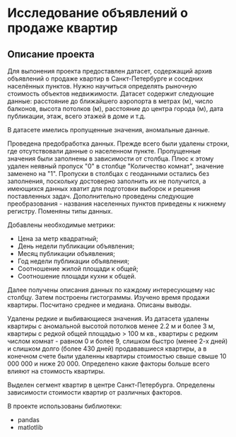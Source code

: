 # Исследование объявлений о продаже квартир
## Описание проекта

Для выпонения проекта предоставлен датасет, содержащий архив объявлений о продаже квартир в Санкт-Петербурге и соседних населённых пунктов. Нужно научиться определять рыночную стоимость объектов недвижимости. Датасет содержит следующие данные: расстояние до ближайшего аэропорта в метрах (м), число балконов, высота потолков (м), расстояние до центра города (м), дата публикации, этаж, всего этажей в доме и т.д.

В датасете имелись пропущенные значения, аномальные данные. 

Проведена предобработка данных. Прежде всего были удалены строки, где отсутствовали данные о населенном пункте. Пропущенные значения были заполнены в зависимости от столбца. Плюс к этому удален неявный пропуск "0" в столбце "Количество комнат", значение заменено на "1". Пропуски в столбцах с геоданными остались без заполнения, поскольку достоверно заполнить их не получится, а имеющихся данных хватит для подготовки выборок и решения поставленных задач. Дополнительно проведены следующие преобразования - названия населенных пунктов приведены к нижнему регистру. Поменяны типы данных.

Добавлены необходимые метрики:

- Цена за метр квадратный;
- День недели публикации объявления;
- Месяц публикации объявления;
- Год недели публикации объявления;
- Соотношение жилой площади к общей;
- Соотношение площади кухни к общей.

Далее получены описания данных по каждому интересующему нас столбцу. Затем построены гистограммы. Изучено время продажи квартиры. Посчитано среднее и медиана. Описаны выводы.

Удалены редкие и выбивающиеся значения. Из датасета удалены квартиры с аномальной высотой потолков менее 2.2 м и более 3 м, квартиры с редкой общей площадью > 100 м кв., квартиры с редким числом комнат - равном 0 и более 9, слишком быстро (менее 2-х дней) и слишком долго (более 430 дней) продававшиеся квартиры, а в конечном счете были удаленны квартиры стоимостью свыше свыше 10 000 000 и ниже 20 000. Определено какие факторы больше всего влияют на стоимость квартиры.

Выделен сегмент квартир в центре Санкт-Петербурга. Определены зависимости стоимости квартир от различных факторов.

В проекте использованы библиотеки:
- pandas
- matlotlib
